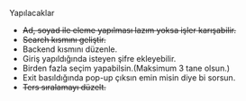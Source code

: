 Yapılacaklar

- ~~Ad, soyad ile eleme yapılması lazım yoksa işler karışabilir.~~
- ~~Search kısmını geliştir.~~
- Backend kısmını düzenle.
- Giriş yapıldığında isteyen şifre ekleyebilir.
- Birden fazla seçim yapabilsin.(Maksimum 3 tane olsun.)
- Exit basıldığında pop-up çıksın emin misin diye bi sorsun.
- ~~Ters sıralamayı düzelt.~~
